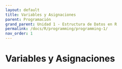 ```yaml
---
layout: default
title: Variables y Asignaciones
parent: Programación
grand_parent: Unidad 1 - Estructura de Datos en R
permalink: /docs/R/programming/programming-1/
nav_order: 1
---
```


# Variables y Asignaciones

